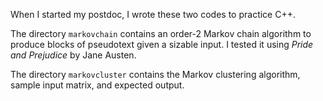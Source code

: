 When I started my postdoc, I wrote these two codes to practice C++.

The directory <code>markovchain</code> contains an order-2 Markov chain algorithm to produce blocks of pseudotext given a sizable input. I tested it using <i>Pride and Prejudice</i> by Jane Austen.

The directory <code>markovcluster</code> contains the Markov clustering algorithm, sample input matrix, and expected output.
